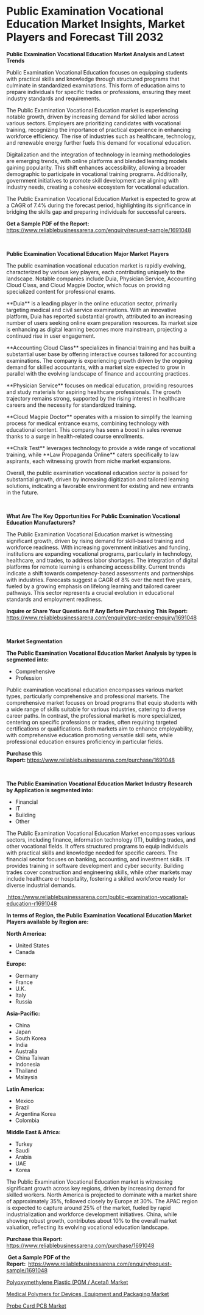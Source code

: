 <p><h1>Public Examination Vocational Education Market Insights, Market Players and Forecast Till 2032</h1></p><p><strong>Public Examination Vocational Education Market Analysis and Latest Trends</strong></p>
<p><p>Public Examination Vocational Education focuses on equipping students with practical skills and knowledge through structured programs that culminate in standardized examinations. This form of education aims to prepare individuals for specific trades or professions, ensuring they meet industry standards and requirements.</p><p>The Public Examination Vocational Education market is experiencing notable growth, driven by increasing demand for skilled labor across various sectors. Employers are prioritizing candidates with vocational training, recognizing the importance of practical experience in enhancing workforce efficiency. The rise of industries such as healthcare, technology, and renewable energy further fuels this demand for vocational education.</p><p>Digitalization and the integration of technology in learning methodologies are emerging trends, with online platforms and blended learning models gaining popularity. This shift enhances accessibility, allowing a broader demographic to participate in vocational training programs. Additionally, government initiatives to promote skill development are aligning with industry needs, creating a cohesive ecosystem for vocational education.</p><p>The Public Examination Vocational Education Market is expected to grow at a CAGR of 7.4% during the forecast period, highlighting its significance in bridging the skills gap and preparing individuals for successful careers.</p></p>
<p><strong>Get a Sample PDF of the Report:&nbsp;</strong> <a href="https://www.reliablebusinessarena.com/enquiry/request-sample/1691048?utm_campaign=2112&utm_medium=2&utm_source=Github&utm_content=ia&utm_term=26032025&utm_id=public-examination-vocational-education">https://www.reliablebusinessarena.com/enquiry/request-sample/1691048</a></p>
<p>&nbsp;</p>
<p><strong>Public Examination Vocational Education Major Market Players</strong></p>
<p><p>The public examination vocational education market is rapidly evolving, characterized by various key players, each contributing uniquely to the landscape. Notable companies include Duia, Physician Service, Accounting Cloud Class, and Cloud Magpie Doctor, which focus on providing specialized content for professional exams.</p><p>**Duia** is a leading player in the online education sector, primarily targeting medical and civil service examinations. With an innovative platform, Duia has reported substantial growth, attributed to an increasing number of users seeking online exam preparation resources. Its market size is enhancing as digital learning becomes more mainstream, projecting a continued rise in user engagement.</p><p>**Accounting Cloud Class** specializes in financial training and has built a substantial user base by offering interactive courses tailored for accounting examinations. The company is experiencing growth driven by the ongoing demand for skilled accountants, with a market size expected to grow in parallel with the evolving landscape of finance and accounting practices.</p><p>**Physician Service** focuses on medical education, providing resources and study materials for aspiring healthcare professionals. The growth trajectory remains strong, supported by the rising interest in healthcare careers and the necessity for standardized training.</p><p>**Cloud Magpie Doctor** operates with a mission to simplify the learning process for medical entrance exams, combining technology with educational content. This company has seen a boost in sales revenue thanks to a surge in health-related course enrollments.</p><p>**Chalk Test** leverages technology to provide a wide range of vocational training, while **Law Propaganda Online** caters specifically to law aspirants, each witnessing growth from niche market expansions.</p><p>Overall, the public examination vocational education sector is poised for substantial growth, driven by increasing digitization and tailored learning solutions, indicating a favorable environment for existing and new entrants in the future.</p></p>
<p>&nbsp;</p>
<p><strong>What Are The Key Opportunities For Public Examination Vocational Education Manufacturers?</strong></p>
<p><p>The Public Examination Vocational Education market is witnessing significant growth, driven by rising demand for skill-based training and workforce readiness. With increasing government initiatives and funding, institutions are expanding vocational programs, particularly in technology, healthcare, and trades, to address labor shortages. The integration of digital platforms for remote learning is enhancing accessibility. Current trends indicate a shift towards competency-based assessments and partnerships with industries. Forecasts suggest a CAGR of 8% over the next five years, fueled by a growing emphasis on lifelong learning and tailored career pathways. This sector represents a crucial evolution in educational standards and employment readiness.</p></p>
<p><strong>Inquire or Share Your Questions If Any Before Purchasing This Report:</strong> <a href="https://www.reliablebusinessarena.com/enquiry/pre-order-enquiry/1691048?utm_campaign=2112&utm_medium=2&utm_source=Github&utm_content=ia&utm_term=26032025&utm_id=public-examination-vocational-education">https://www.reliablebusinessarena.com/enquiry/pre-order-enquiry/1691048</a></p>
<p>&nbsp;</p>
<p><strong>Market Segmentation</strong></p>
<p><strong>The Public Examination Vocational Education Market Analysis by types is segmented into:</strong></p>
<p><ul><li>Comprehensive</li><li>Profession</li></ul></p>
<p><p>Public examination vocational education encompasses various market types, particularly comprehensive and professional markets. The comprehensive market focuses on broad programs that equip students with a wide range of skills suitable for various industries, catering to diverse career paths. In contrast, the professional market is more specialized, centering on specific professions or trades, often requiring targeted certifications or qualifications. Both markets aim to enhance employability, with comprehensive education promoting versatile skill sets, while professional education ensures proficiency in particular fields.</p></p>
<p><strong>Purchase this Report:&nbsp;</strong><a href="https://www.reliablebusinessarena.com/purchase/1691048?utm_campaign=2112&utm_medium=2&utm_source=Github&utm_content=ia&utm_term=26032025&utm_id=public-examination-vocational-education">https://www.reliablebusinessarena.com/purchase/1691048</a></p>
<p>&nbsp;</p>
<p><strong>The Public Examination Vocational Education Market Industry Research by Application is segmented into:</strong></p>
<p><ul><li>Financial</li><li>IT</li><li>Building</li><li>Other</li></ul></p>
<p><p>The Public Examination Vocational Education Market encompasses various sectors, including finance, information technology (IT), building trades, and other vocational fields. It offers structured programs to equip individuals with practical skills and knowledge needed for specific careers. The financial sector focuses on banking, accounting, and investment skills. IT provides training in software development and cyber security. Building trades cover construction and engineering skills, while other markets may include healthcare or hospitality, fostering a skilled workforce ready for diverse industrial demands.</p></p>
<p><a href="https://www.reliablebusinessarena.com/public-examination-vocational-education-r1691048?utm_campaign=2112&utm_medium=2&utm_source=Github&utm_content=ia&utm_term=26032025&utm_id=public-examination-vocational-education">&nbsp;https://www.reliablebusinessarena.com/public-examination-vocational-education-r1691048</a></p>
<p><strong>In terms of Region, the Public Examination Vocational Education Market Players available by Region are:</strong></p>
<p>
    <p> <strong> North America: </strong>
        <ul>
            <li>United States</li>
            <li>Canada</li>
        </ul>
        </p> 
    <p> <strong> Europe: </strong>
        <ul>
            <li>Germany</li>
            <li>France</li>
            <li>U.K.</li>
            <li>Italy</li>
            <li>Russia</li>
        </ul>
        </p> 
    <p> <strong> Asia-Pacific: </strong>
        <ul>
            <li>China</li>
            <li>Japan</li>
            <li>South Korea</li>
            <li>India</li>
            <li>Australia</li>
            <li>China Taiwan</li>
            <li>Indonesia</li>
            <li>Thailand</li>
            <li>Malaysia</li>
        </ul>
        </p> 
    <p> <strong> Latin America: </strong>
        <ul>
            <li>Mexico</li>
            <li>Brazil</li>
            <li>Argentina Korea</li>
            <li>Colombia</li>
        </ul>
        </p> 
    <p> <strong> Middle East & Africa: </strong>
        <ul>
            <li>Turkey</li>
            <li>Saudi</li>
            <li>Arabia</li>
            <li>UAE</li>
            <li>Korea</li>
        </ul>
    </p>
    </p>
<p><p>The Public Examination Vocational Education market is witnessing significant growth across key regions, driven by increasing demand for skilled workers. North America is projected to dominate with a market share of approximately 35%, followed closely by Europe at 30%. The APAC region is expected to capture around 25% of the market, fueled by rapid industrialization and workforce development initiatives. China, while showing robust growth, contributes about 10% to the overall market valuation, reflecting its evolving vocational education landscape.</p></p>
<p><strong>Purchase this Report: </strong><a href="https://www.reliablebusinessarena.com/purchase/1691048?utm_campaign=2112&utm_medium=2&utm_source=Github&utm_content=ia&utm_term=26032025&utm_id=public-examination-vocational-education">https://www.reliablebusinessarena.com/purchase/1691048</a></p>
<p>&nbsp;<strong>Get a Sample PDF of the Report:&nbsp;&nbsp;</strong><a href="https://www.reliablebusinessarena.com/enquiry/request-sample/1691048?utm_campaign=2112&utm_medium=2&utm_source=Github&utm_content=ia&utm_term=26032025&utm_id=public-examination-vocational-education">https://www.reliablebusinessarena.com/enquiry/request-sample/1691048</a></p>
<p><strong></strong></p>
<p><p><a href="https://github.com/spineamosa0e/Market-Research-Report-List-1/blob/main/polyoxymethylene-plastic-pom-acetal-market.md?utm_campaign=2112&utm_medium=2&utm_source=Github&utm_content=ia&utm_term=26032025&utm_id=public-examination-vocational-education">Polyoxymethylene Plastic (POM / Acetal) Market</a></p><p><a href="https://github.com/waldarolka1j/Market-Research-Report-List-1/blob/main/medical-polymers-for-devices-equipment-and-packaging-market.md?utm_campaign=2112&utm_medium=2&utm_source=Github&utm_content=ia&utm_term=26032025&utm_id=public-examination-vocational-education">Medical Polymers for Devices, Equipment and Packaging Market</a></p><p><a href="https://github.com/dekamrapinq1/Market-Research-Report-List-1/blob/main/probe-card-pcb-market.md?utm_campaign=2112&utm_medium=2&utm_source=Github&utm_content=ia&utm_term=26032025&utm_id=public-examination-vocational-education">Probe Card PCB Market</a></p></p>